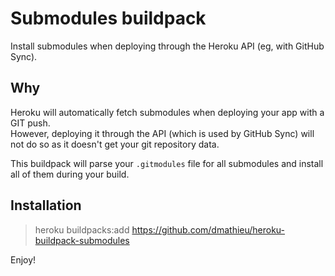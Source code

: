 # Submodules buildpack

Install submodules when deploying through the Heroku API (eg, with GitHub Sync).

## Why

Heroku will automatically fetch submodules when deploying your app with a GIT push.  
However, deploying it through the API (which is used by GitHub Sync) will not do so as it doesn't get your git repository data.

This buildpack will parse your `.gitmodules` file for all submodules and install all of them during your build.

## Installation

> heroku buildpacks:add https://github.com/dmathieu/heroku-buildpack-submodules

Enjoy!
